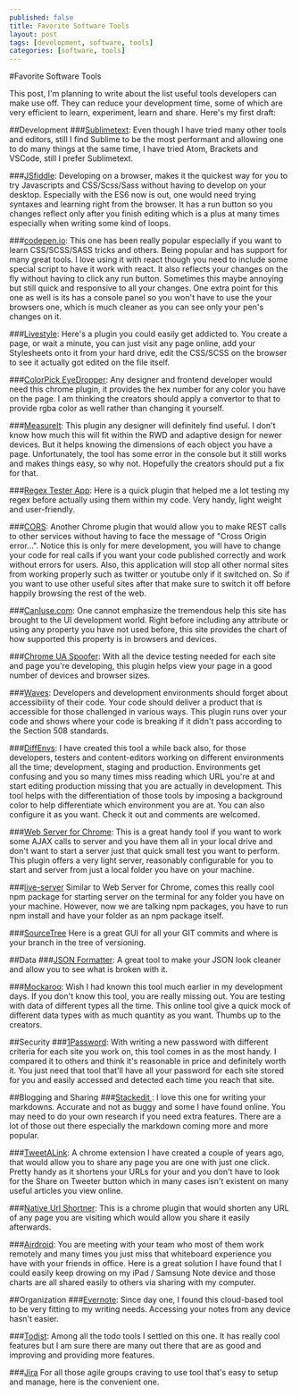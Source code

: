 ```yaml
---
published: false
title: Favorite Software Tools
layout: post
tags: [development, software, tools]
categories: [software, tools]
---
```

#Favorite Software Tools

This post, I'm planning to write about the list useful tools developers can make use off. They can reduce your development time, some of which are very efficient to learn, experiment, learn and share. Here's my first draft:

##Development
###[Sublimetext](https://www.sublimetext.com/):
Even though I have tried many other tools and editors, still I find Sublime to be the most performant and allowing one to do many things at the same time, I have tried Atom, Brackets and VSCode, still I prefer Sublimetext. 

###[JSfiddle](https://jsfiddle.net/): 
Developing on a browser, makes it the quickest way for you to try Javascripts and CSS/Scss/Sass without having to develop on your desktop. Especially with the ES6 now is out, one would need trying syntaxes and learning right from the browser. It has a run button so you changes reflect only after you finish editing which is a plus at many times especially when writing some kind of loops. 

###[codepen.io](http://codepen.io/):
This one has been really popular especially if you want to learn CSS/SCSS/SASS tricks and others. Being popular and has support for many great tools. I love using it with react though you need to include some special script to have it work with react. It also reflects your changes on the fly without having to click any run button. Sometimes this maybe annoying but still quick and responsive to all your changes. One extra point for this one as well is its has a console panel so you won't have to use the your browsers one, which is much cleaner as you can see only your pen's changes on it. 

###[Livestyle](http://livestyle.io/):
Here's a plugin you could easily get addicted to. You create a page, or wait a minute, you can just visit any page online, add your Stylesheets onto it from your hard drive, edit the CSS/SCSS on the browser to see it actually got edited on the file itself. 

###[ColorPick EyeDropper](https://chrome.google.com/webstore/detail/colorpick-eyedropper/ohcpnigalekghcmgcdcenkpelffpdolg):
Any designer and frontend developer would need this chrome plugin, it provides the hex number for any color you have on the page. I am thinking the creators should apply a convertor to that to provide rgba color as well rather than changing it yourself.

###[MeasureIt](https://chrome.google.com/webstore/detail/measureit/pokhcahijjfkdccinalifdifljglhclm):
This plugin any designer will definitely find useful. I don't know how much this will fit within the RWD and adaptive design for newer devices. But it helps knowing the dimensions of each object you have a page. Unfortunately, the tool has some error in the console but it still works and makes things easy, so why not. Hopefully the creators should put a fix for that. 

###[Regex Tester App](https://chrome.google.com/webstore/detail/regexp-tester/fekbbmalpajhfifodaakkfeodkpigjbk):
Here is a quick plugin that helped me a lot testing my regex before actually using them within my code. Very handy, light weight and user-friendly. 

###[CORS](https://chrome.google.com/webstore/detail/allow-control-allow-origi/nlfbmbojpeacfghkpbjhddihlkkiljbi):
Another Chrome plugin that would allow you to make REST calls to other services without having to face the message of "Cross Origin error...". Notice this is only for mere development, you will have to change your code for real calls if you want your code published correctly and work without errors for users. Also, this application will stop all other normal sites from working properly such as twitter or youtube only if it switched on. So if you want to use other useful sites after that make sure to switch it off before happily browsing the rest of the web. 

###[CanIuse.com](http://caniuse.com/): 
One cannot emphasize the tremendous help this site has brought to the UI development world. Right before including any attribute or using any property you have not used before, this site provides the chart of how supported this property is in browsers and devices. 

###[Chrome UA Spoofer](https://chrome.google.com/webstore/detail/user-agent-switcher-for-c/djflhoibgkdhkhhcedjiklpkjnoahfmg):
With all the device testing needed for each site and page you're developing, this plugin helps view your page in a good number of devices and browser sizes. 

###[Waves](https://chrome.google.com/webstore/detail/wave-evaluation-tool/jbbplnpkjmmeebjpijfedlgcdilocofh):
Developers and development environments should forget about accessibility of their code. Your code should deliver a product that is accessible for those challenged in various ways. This plugin runs over your code and shows where your code is breaking if it didn't pass according to the Section 508 standards. 

###[DiffEnvs](https://chrome.google.com/webstore/detail/diffenvs/gafaibipehdcaopaoiamnmaemjmhlcoh):
I have created this tool a while back also, for those developers, testers and content-editors working on different environments all the time; development, staging and production. Environments get confusing and you so many times miss reading which URL you're at and start editing production missing that you are actually in development. This tool helps with the differentiation of those tools by imposing a background color to help differentiate which environment you are at. You can also configure it as you want. Check it out and comments are welcomed. 

###[Web Server for Chrome](https://chrome.google.com/webstore/detail/web-server-for-chrome/ofhbbkphhbklhfoeikjpcbhemlocgigb):
This is a great handy tool if you want to work some AJAX calls to server and you have them all in your local drive and don't want to start a server just that quick small test you want to perform. This plugin offers a very light server, reasonably configurable for you to start and server from just a local folder you have on your machine. 

###[live-server](https://www.npmjs.com/package/live-server)
Similar to Web Server for Chrome, comes this really cool npm package for starting server on the terminal for any folder you have on your machine. However, now we are talking npm packages, you have to run npm install and have your folder as an npm package itself. 

###[SourceTree](https://www.sourcetreeapp.com/)
Here is a great GUI for all your GIT commits and where is your branch in the tree of versioning. 

##Data
###[JSON Formatter](https://jsonformatter.curiousconcept.com/):
A great tool to make your JSON look cleaner and allow you to see what is broken with it. 

###[Mockaroo](https://www.mockaroo.com/):
Wish I had known this tool much earlier in my development days. If you don't know this tool, you are really missing out. You are testing with data of different types all the time. This online tool give a quick mock of different data types with as much quantity as you want. Thumbs up to the creators. 

##Security
###[1Password](https://1password.com/):
With writing a new password with different criteria for each site you work on, this tool comes in as the most handy. I compared it to others and think it's reasonable in price and definitely worth it. You just need that tool that'll have all your password for each site stored for you and easily accessed and detected each time you reach that site. 

##Blogging and Sharing 
###[Stackedit ](https://stackedit.io/):
I love this one for writing your markdowns. Accurate and not as buggy and some I have found online. You may need to do your own research if you need extra features. There are a lot of those out there especially the markdown coming more and more popular. 

###[TweetALink](https://chrome.google.com/webstore/detail/tweet-a-link/hbkmajenkjppmnonpnpnlblkpkbohnmi?utm_source=chrome-ntp-icon):
A chrome extension I have created a couple of years ago, that would allow you to share any page you are one with just one click. Pretty handy as it shortens your URLs for your and you don't have to look for the Share on Tweeter button which in many cases isn't existent on many useful articles you view online.

###[Native Url Shortner](https://chrome.google.com/webstore/detail/native-url-shortener/ngmiekalinhgehhfjbbiabodfeahckhe?utm_source=chrome-ntp-icon):
This is a chrome plugin that would shorten any URL of any page you are visiting which would allow you share it easily afterwards.

###[Airdroid](https://www.airdroid.com/):
You are meeting with your team who most of them work remotely and many times you just miss that whiteboard experience you have with your friends in office. Here is a great solution I have found that I could easily keep drowing on my iPad / Samsung Note device and those charts are all shared easily to others via sharing with my computer. 

##Organization
###[Evernote](https://evernote.com/):
Since day one, I found this cloud-based tool to be very fitting to my writing needs. Accessing your notes from any device hasn't easier. 

###[Todist](https://en.todoist.com/):
Among all the todo tools I settled on this one. It has really cool features but I am sure there are many out there that are as good and improving and providing more features.

###[Jira](https://www.atlassian.com/software/jira)
For all those agile groups craving to use tool that's easy to setup and manage, here is the convenient one. 